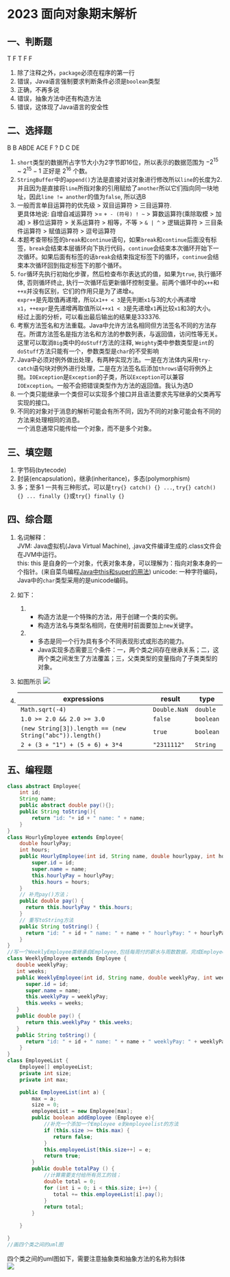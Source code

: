 # 2023 面向对象期末解析

## 一、判断题

T F T F F

1. 除了注释之外，`package`必须在程序的第一行
2. 错误，Java语言强制要求判断条件必须是`boolean`类型
3. 正确，不再多说
4. 错误，抽象方法中还有构造方法
5. 错误，这体现了Java语言的安全性

## 二、选择题

B B ABDE ACE F ? D C DE  

1. `short`类型的数据所占字节大小为2字节即16位，所以表示的数据范围为 $-2^{15}$ ~ $2^{15} - 1$ 正好是 $2^{16}$ 个数。  
2. `StringBuffer`中的`append()`方法是直接对该对象进行修改所以`line`的长度为2. 并且因为是直接将`line`所指对象的引用赋给了`another`所以它们指向同一块地址，因此`line != another`的值为`false`, 所以选B  
3. 一般而言单目运算符的优先级 > 双目运算符 > 三目运算符.  
更具体地说: 自增自减运算符 >= `+ - (符号) ! ~` > 算数运算符(乘除取模 > 加减) > 移位运算符 > 关系运算符 > 相等，不等 > `& | ^` > 逻辑运算符 > 三目条件运算符 > 赋值运算符 > 逗号运算符  
4. 本题考查带标签的`break`和`continue`语句，如果`break`和`continue`后面没有标签，`break`会结束本层循环向下执行代码，`continue`会结束本次循环开始下一次循环。如果后面有标签的话`break`会结束指定标签下的循环，`continue`会结束本次循环回到指定标签下的那个循环。  
5. `for`循环先执行初始化步骤，然后检查布尔表达式的值，如果为`true`, 执行循环体, 否则循环终止, 执行一次循环后更新循环控制变量。前两个循环中的`x++`和`++x`并没有区别，它们的作用只是为了递增`x`。  
`expr++`是先取值再递增，所以`x1++ < 3`是先判断`x1`与3的大小再递增`x1`，`++expr`是先递增再取值所以`++x1 < 3`是先递增`x1`再比较`x1`和3的大小。  
经过上面的分析，可以看出最后输出的结果是333376.  
6. 考察方法签名和方法重载。Java中允许方法名相同但方法签名不同的方法存在。所谓方法签名是指方法名和方法的参数列表，与返回值，访问性等无关。这里可以取消`Big`类中的`doStuff`方法的注释, `Weighty`类中参数类型是`int`的`doStuff`方法只能有一个，参数类型是`char`的不受影响  
7. Java中必须对例外做出处理，有两种实现方法。一是在方法体内采用`try-catch`语句块对例外进行处理，二是在方法签名后添加`throws`语句将例外上抛。`IOException`是`Exception`的子类，所以`Exception`可以兼容`IOException`。一般不会把错误类型作为方法的返回值。我认为选D  
8. 一个类只能继承一个类但可以实现多个接口并且语法要求先写继承的父类再写实现的接口。  
9. 不同的对象对于消息的解析可能会有所不同，因为不同的对象可能会有不同的方法来处理相同的消息。  
   一个消息通常只能传给一个对象，而不是多个对象。  

## 三、填空题

1. 字节码(bytecode)  
2. 封装(encapsulation)，继承(inheritance)，多态(polymorphism)  
3. 多；至多1
   一共有三种形式，可以是`try{} catch() {} ...`, `try{} catch() {} ... finally {}`或`try{} finally {}`  

## 四、综合题

1. 名词解释：  
   JVM: Java虚拟机(Java Virtual Machine), .java文件编译生成的.class文件会在JVM中运行。  
   this: this 是自身的一个对象，代表对象本身，可以理解为：指向对象本身的一个指针。(来自菜鸟编程[Java中this和super的用法](https://www.runoob.com/w3cnote/the-different-this-super.html))
   unicode: 一种字符编码，Java中的`char`类型采用的是unicode编码。  
2. 如下： 
   1. - 构造方法是一个特殊的方法，用于创建一个类的实例。  
      - 构造方法名与类型名相同，在使用时前面要加上`new`关键字。  
   2. - 多态是同一个行为具有多个不同表现形式或形态的能力。  
      - Java实现多态需要三个条件：一，两个类之间存在继承关系；二，这两个类之间发生了方法覆盖；三，父类类型的变量指向了子类类型的对象。  

3. 如图所示
   ![](https://telegraph-image-5ms.pages.dev/file/96d85484703481ae9ce0d.png)
4.  
   |expressions|result|type|
   |---|---|---|
   |`Math.sqrt(-4)`|`Double.NaN`|`double`|
   |`1.0 >= 2.0 && 2.0 >= 3.0`| `false`|`boolean`|
   |`(new String[3]).length == (new String("abc")).length()`|`true`|`boolean`|
   |`2 + (3 + "1") + (5 + 6) + 3*4`|`"2311112"`|`String`|  

## 五、编程题

```Java
class abstract Employee{
    int id;
    String name;
    public abstract double pay(){};
    public String toString(){
        return "id: "+ id + " name: " + name;
    }
}
class HourlyEmployee extends Employee{
    double hourlyPay;
    int hours;
    public HourlyEmployee(int id, String name, double hourlypay, int hours){
        super.id = id;
        super.name = name;
        this.hourlyPay = hourlyPay;
        this.hours = hours;
    }
    // 补充pay()方法；
    public double pay() {
      return this.hourlyPay * this.hours;
    }
    // 重写toString方法
    public String toString() {
      return "id: " + id + " name: " + name + " hourlyPay: " + hourlyPay + " hours: " + hours;
    }
}
//写一个WeeklyEmployee类继承自Employee,包括每周付的薪水与周数数据，完成Employee类中方法的实现和重写。
class WeeklyEmployee extends Employee {
   double weeklyPay;
   int weeks;
   public WeeklyEmployee(int id, String name, double weeklyPay, int weeks) {
      super.id = id;
      super.name = name;
      this.weeklyPay = weeklyPay;
      this.weeks = weeks;
   }
   public double pay() {
      return this.weeklyPay * this.weeks;
   }
   public String toString() {
      return "id: " + id + " name: " + name + " weeklyPay: " + weeklyPay + " weeks: " + weeks;
    }
}
class EmployeeList {
    Employee[] employeeList;
    private int size;
    private int max;

    public EmployeeList(int a) {
        max = a;
        size = 0;
        employeeList = new Employee[max];
        public boolean addEmployee (Employee e){
            //补充一个添加一个Employee e到employeelist的方法
            if (this.size >= this.max) {
               return false;
            }
            this.employeeList[this.size++] = e;
            return true;
        }
        public double totalPay () {
            //计算需要支付给所有员工的钱；
            double total = 0;
            for (int i = 0; i < this.size; i++) {
               total += this.employeeList[i].pay();
            }
            return total;
        }

    }

}
//画四个类之间的uml图
```

四个类之间的uml图如下，需要注意抽象类和抽象方法的名称为斜体  
![](https://telegraph-image-5ms.pages.dev/file/7a0a512ccdb768401d308.png)
